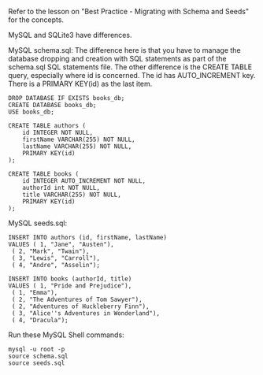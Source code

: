 Refer to the lesson on "Best Practice - Migrating with Schema and Seeds" for the concepts.

MySQL and SQLite3 have differences.

MySQL schema.sql:
The difference here is that you have to manage the database dropping and creation with SQL statements as part of the schema.sql SQL statements file. The other difference is the CREATE TABLE query, especially where id is concerned. The id has AUTO_INCREMENT key. There is a PRIMARY KEY(id) as the last item.
```
DROP DATABASE IF EXISTS books_db;
CREATE DATABASE books_db;
USE books_db;

CREATE TABLE authors (
    id INTEGER NOT NULL,
    firstName VARCHAR(255) NOT NULL,
    lastName VARCHAR(255) NOT NULL,
    PRIMARY KEY(id)
);

CREATE TABLE books (
    id INTEGER AUTO_INCREMENT NOT NULL,
    authorId int NOT NULL,
    title VARCHAR(255) NOT NULL,
    PRIMARY KEY(id)
);
```

MySQL seeds.sql:
```
INSERT INTO authors (id, firstName, lastName)
VALUES ( 1, "Jane", "Austen"),
 ( 2, "Mark", "Twain"),
 ( 3, "Lewis", "Carroll"),
 ( 4, "Andre", "Asselin");

INSERT INTO books (authorId, title)
VALUES ( 1, "Pride and Prejudice"),
 ( 1, "Emma"),
 ( 2, "The Adventures of Tom Sawyer"),
 ( 2, "Adventures of Huckleberry Finn"),
 ( 3, "Alice''s Adventures in Wonderland"),
 ( 4, "Dracula");
 ```

Run these MySQL Shell commands:
```
mysql -u root -p
source schema.sql
source seeds.sql
```